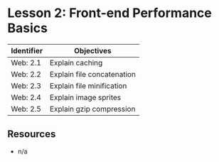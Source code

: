 # Lesson 2: Front-end Performance Basics

Identifier   | Objectives
-------------|------------
Web: 2.1     | Explain caching
Web: 2.2     | Explain file concatenation
Web: 2.3     | Explain file minification
Web: 2.4     | Explain image sprites
Web: 2.5     | Explain gzip compression

## Resources
- n/a